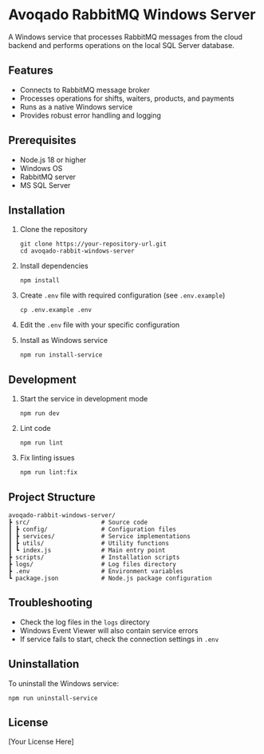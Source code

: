 # Avoqado RabbitMQ Windows Server

A Windows service that processes RabbitMQ messages from the cloud backend and performs operations on the local SQL Server database.

## Features

- Connects to RabbitMQ message broker
- Processes operations for shifts, waiters, products, and payments
- Runs as a native Windows service
- Provides robust error handling and logging

## Prerequisites

- Node.js 18 or higher
- Windows OS
- RabbitMQ server
- MS SQL Server

## Installation

1. Clone the repository

   ```
   git clone https://your-repository-url.git
   cd avoqado-rabbit-windows-server
   ```

2. Install dependencies

   ```
   npm install
   ```

3. Create `.env` file with required configuration (see `.env.example`)

   ```
   cp .env.example .env
   ```

4. Edit the `.env` file with your specific configuration

5. Install as Windows service
   ```
   npm run install-service
   ```

## Development

1. Start the service in development mode

   ```
   npm run dev
   ```

2. Lint code

   ```
   npm run lint
   ```

3. Fix linting issues
   ```
   npm run lint:fix
   ```

## Project Structure

```
avoqado-rabbit-windows-server/
┣ src/                    # Source code
┃ ┣ config/               # Configuration files
┃ ┣ services/             # Service implementations
┃ ┣ utils/                # Utility functions
┃ ┗ index.js              # Main entry point
┣ scripts/                # Installation scripts
┣ logs/                   # Log files directory
┣ .env                    # Environment variables
┗ package.json            # Node.js package configuration
```

## Troubleshooting

- Check the log files in the `logs` directory
- Windows Event Viewer will also contain service errors
- If service fails to start, check the connection settings in `.env`

## Uninstallation

To uninstall the Windows service:

```
npm run uninstall-service
```

## License

[Your License Here]
